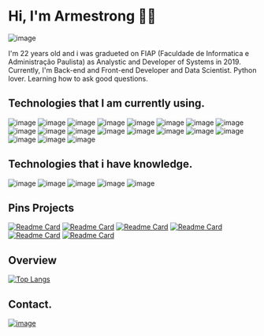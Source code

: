 # Hi, I'm Armestrong 👋🏾
![image](https://user-images.githubusercontent.com/28534567/117364920-ebd61200-ae94-11eb-9ba2-c32c129fc66d.png)

I'm 22 years old and i was gradueted on FIAP (Faculdade de Informatica e Administração Paulista) as Analystic and Developer of Systems in 2019. Currently, I'm Back-end and Front-end Developer and Data Scientist. Python lover. Learning how to ask good questions.

## Technologies that I am currently using.

![image](https://img.shields.io/badge/Python-14354C?style=for-the-badge&logo=python&logoColor=white)
![image](https://img.shields.io/badge/Jupyter-F37626.svg?&style=for-the-badge&logo=Jupyter&logoColor=white)
![image](https://img.shields.io/badge/HTML5-E34F26?style=for-the-badge&logo=html5&logoColor=white)
![image](https://img.shields.io/badge/CSS3-1572B6?style=for-the-badge&logo=css3&logoColor=white)
![image](https://img.shields.io/badge/MySQL-00000F?style=for-the-badge&logo=mysql&logoColor=white)
![image](https://img.shields.io/badge/PostgreSQL-316192?style=for-the-badge&logo=postgresql&logoColor=white)
![image](https://img.shields.io/badge/SQLite-07405E?style=for-the-badge&logo=sqlite&logoColor=white)
![image](https://img.shields.io/badge/Bootstrap-563D7C?style=for-the-badge&logo=bootstrap&logoColor=white)
![image](https://img.shields.io/badge/Django-092E20?style=for-the-badge&logo=django&logoColor=white)
![image](https://img.shields.io/badge/Heroku-430098?style=for-the-badge&logo=heroku&logoColor=white)
![image](https://img.shields.io/badge/Docker-2CA5E0?style=for-the-badge&logo=docker&logoColor=white)
![image](https://img.shields.io/badge/Git-F05032?style=for-the-badge&logo=git&logoColor=white)
![image](https://img.shields.io/badge/Postman-FF6C37?style=for-the-badge&logo=Postman&logoColor=white)
![image](https://img.shields.io/badge/Selenium-43B02A?style=for-the-badge&logo=Selenium&logoColor=white)
![image](https://img.shields.io/badge/Amazon_AWS-232F3E?style=for-the-badge&logo=amazon-aws&logoColor=white)
![image](https://img.shields.io/badge/Windows-0078D6?style=for-the-badge&logo=windows&logoColor=white)
![image](https://img.shields.io/badge/Pycharm-008000?style=for-the-badge&logo=pycharm&logoColor=white)
![image](https://img.shields.io/badge/Figma-F24E1E?style=for-the-badge&logo=figma&logoColor=white)
![image](https://img.shields.io/badge/Adobe%20Illustrator-FF9A00?style=for-the-badge&logo=adobe%20illustrator&logoColor=white)

## Technologies that i have knowledge.
![image](https://img.shields.io/badge/Java-ED8B00?style=for-the-badge&logo=java&logoColor=white)
![image](https://img.shields.io/badge/C%23-239120?style=for-the-badge&logo=c-sharp&logoColor=white)
![image](https://img.shields.io/badge/Microsoft%20SQL%20Sever-CC2927?style=for-the-badge&logo=microsoft%20sql%20server&logoColor=white)
![image](https://img.shields.io/badge/Flask-000000?style=for-the-badge&logo=flask&logoColor=white)
![image](https://img.shields.io/badge/Visual_Studio_Code-0078D4?style=for-the-badge&logo=visual%20studio%20code&logoColor=white)


## Pins Projects
[![Readme Card](https://github-readme-stats.vercel.app/api/pin/?username=Armestrong&repo=resale_api)](https://github.com/Armestrong/resale_api)
[![Readme Card](https://github-readme-stats.vercel.app/api/pin/?username=Armestrong&repo=project_agenda_py)](https://github.com/Armestrong/project_agenda_py)
[![Readme Card](https://github-readme-stats.vercel.app/api/pin/?username=Armestrong&repo=Fraudes_em_cartoes_de_credito)](https://github.com/Armestrong/Fraudes_em_cartoes_de_credito)
[![Readme Card](https://github-readme-stats.vercel.app/api/pin/?username=Armestrong&repo=data_science_doenca_cardiovascular)](https://github.com/Armestrong/data_science_doenca_cardiovascular) 
[![Readme Card](https://github-readme-stats.vercel.app/api/pin/?username=Armestrong&repo=project_blog_py)](https://github.com/Armestrong/project_blog_py) 
[![Readme Card](https://github-readme-stats.vercel.app/api/pin/?username=Armestrong&repo=deploy_preco_imoveis_sp)](https://github.com/Armestrong/deploy_preco_imoveis_sp) 

## Overview
[![Top Langs](https://github-readme-stats.vercel.app/api/top-langs/?username=Armestrong&layout=compact&hide=HTML,javascript)](https://github.com/Armestrong/github-readme-stats)

## Contact.
[![image](https://img.shields.io/badge/LinkedIn-0077B5?style=for-the-badge&logo=linkedin&logoColor=white)](ttps://www.linkedin.com/in/a-calazans/)

